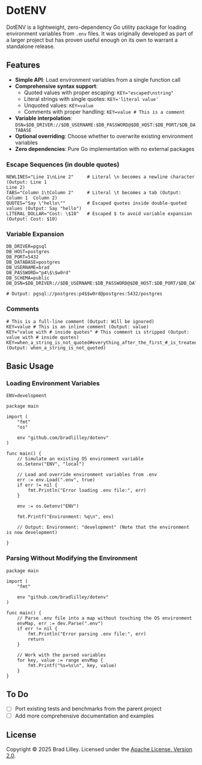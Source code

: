 # DotENV

DotENV is a lightweight, zero-dependency Go utility package for loading environment variables from `.env` files. It was originally developed as part of a larger project but has proven useful enough on its own to warrant a standalone release.


## Features

- **Simple API**: Load environment variables from a single function call
- **Comprehensive syntax support**:
  - Quoted values with proper escaping: `KEY="escaped\nstring"`
  - Literal strings with single quotes: `KEY='literal value'`
  - Unquoted values: `KEY=value`
  - Comments with proper handling: `KEY=value # This is a comment`
- **Variable interpolation**: `DSN=$DB_DRIVER://$DB_USERNAME:$DB_PASSWORD@$DB_HOST:$DB_PORT/$DB_DATABASE`
- **Optional overriding**: Choose whether to overwrite existing environment variables
- **Zero dependencies**: Pure Go implementation with no external packages

### Escape Sequences (in double quotes)
```
NEWLINES="Line 1\nLine 2"     # Literal \n becomes a newline character (Output: Line 1
Line 2)
TABS="Column 1\tColumn 2"     # Literal \t becomes a tab (Output: Column 1	Column 2)
QUOTES="Say \"hello\""        # Escaped quotes inside double-quoted values (Output: Say "hello")
LITERAL_DOLLAR="Cost: \$10"   # Escaped $ to avoid variable expansion (Output: Cost: $10)
```

### Variable Expansion
```
DB_DRIVER=pgsql
DB_HOST=postgres
DB_PORT=5432
DB_DATABASE=postgres
DB_USERNAME=brad
DB_PASSWORD="p4\$\$w0rd"
DB_SCHEMA=public
DB_DSN=$DB_DRIVER://$DB_USERNAME:$DB_PASSWORD@$DB_HOST:$DB_PORT/$DB_DATABASE

# Output: pgsql://postgres:p4$$w0rd@postgres:5432/postgres
```

### Comments
```
# This is a full-line comment (Output: Will be ignored)
KEY=value # This is an inline comment (Output: value)
KEY="value with # inside quotes" # This comment is stripped (Output: value with # inside quotes)
KEY=when_a_string_is_not_quoted#everything_after_the_first_#_is_treated_as_a_comment (Output: when_a_string_is_not_quoted)
```


## Basic Usage

### Loading Environment Variables
```
ENV=development
```
```
package main

import (
    "fmt"
    "os"

    env "github.com/bradlilley/dotenv"
)

func main() {
    // Simulate an existing OS environment variable
    os.Setenv("ENV", "local")

    // Load and override environment variables from .env
    err := env.Load(".env", true)
    if err != nil {
        fmt.Println("Error loading .env file:", err)
    }

    env := os.Getenv("ENV")
    
    fmt.Printf("Environment: %q\n", env)
    
    // Output: Environment: "development" (Note that the environment is now development)
    
}
```

### Parsing Without Modifying the Environment
```
package main

import (
    "fmt"

    env "github.com/bradlilley/dotenv"
)

func main() {
    // Parse .env file into a map without touching the OS environment
    envMap, err := dev.Parse(".env")
    if err != nil {
        fmt.Println("Error parsing .env file:", err)
        return
    }

    // Work with the parsed variables
    for key, value := range envMap {
        fmt.Printf("%s=%s\n", key, value)
    }
}
```

## To Do
- [ ] Port existing tests and benchmarks from the parent project
- [ ] Add more comprehensive documentation and examples

## License
Copyright &copy; 2025 Brad Lilley. Licensed under the [Apache License, Version 2.0](https://github.com/bradlilley/dotenv/blob/main/LICENSE).
